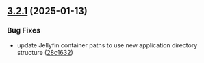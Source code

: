 ## [3.2.1](https://github.com/arpanrec/home-lab/compare/3.2.0...3.2.1) (2025-01-13)


### Bug Fixes

* update Jellyfin container paths to use new application directory structure ([28c1632](https://github.com/arpanrec/home-lab/commit/28c1632bad4c3a46e96a826292e71dbc34cee3a5))
